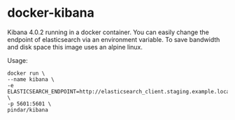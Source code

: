 docker-kibana
=============

Kibana 4.0.2 running in a docker container. You can easily change the endpoint of elasticsearch via an environment variable.
To save bandwidth and disk space this image uses an alpine linux.

Usage:

```
docker run \
--name kibana \
-e ELASTICSEARCH_ENDPOINT=http://elasticsearch_client.staging.example.local:9200 \
-p 5601:5601 \
pindar/kibana
```
